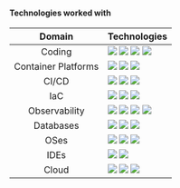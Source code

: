 <h4>Technologies worked with</h4>

|  Domain  | Technologies |
| :------------: | ----------------- |
|     Coding     | <img src="https://img.shields.io/badge/PowerShell-123456?logo=PowerShell"> <img src="https://img.shields.io/badge/Bash-123456?logo=gnometerminal"> <img src="https://img.shields.io/badge/C%23-123456?logo=csharp"> <img src="https://img.shields.io/badge/Python-123456?logo=python"> |
| Container Platforms | <img src="https://img.shields.io/badge/Docker-123456?logo=docker"> <img src="https://img.shields.io/badge/K8s-123456?logo=kubernetes"> <img src="https://img.shields.io/badge/Helm-123456?logo=helm"> |
|      CI/CD     | <img src="https://img.shields.io/badge/GitHub%20Actions-123456?logo=githubactions"> <img src="https://img.shields.io/badge/Azure%20DevOps-123456?logo=azuredevops"> <img src="https://img.shields.io/badge/Jenkins-123456?logo=jenkins"> |
|       IaC      | <img src="https://img.shields.io/badge/Terraform-123456?logo=terraform"> <img src="https://img.shields.io/badge/Bicep-123456?logo=microsoftazure"> <img src="https://img.shields.io/badge/Ansible-123456?logo=ansible"> |
|  Observability | <img src="https://img.shields.io/badge/Azure%20Monitor-123456?logo=microsoftazure"> <img src="https://img.shields.io/badge/Grafana-123456?logo=grafana"> <img src="https://img.shields.io/badge/Prometheus-123456?logo=prometheus"> <img src="https://img.shields.io/badge/ELK%20Stack-123456?logo=elastic">   |
|   Databases    | <img src="https://img.shields.io/badge/PostgreSQL-123456?logo=postgresql"> <img src="https://img.shields.io/badge/MySQL-123456?logo=mysql"> <img src="https://img.shields.io/badge/MS%20SQL-123456?logo=microsoftsqlserver"> |
|      OSes      | <img src="https://img.shields.io/badge/Linux-123456?logo=linux"> <img src="https://img.shields.io/badge/Windows-123456?logo=windows95"> <img src="https://img.shields.io/badge/macOS-123456?logo=macos">    |
|      IDEs      | <img src="https://img.shields.io/badge/Code-123456?logo=visualstudiocode"> <img src="https://img.shields.io/badge/Visual%20Studio-123456?logo=visualstudio">  |
|      Cloud     | <img src="https://img.shields.io/badge/Azure-123456?logo=microsoftazure"> <img src="https://img.shields.io/badge/GCP-123456?logo=googlecloud"> <img src="https://img.shields.io/badge/AWS-123456?logo=amazonaws">     |
